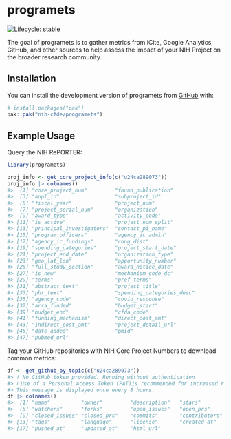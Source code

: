 
<!-- README.md is generated from README.Rmd. Please edit that file -->

# programets

<!-- badges: start -->

[![Lifecycle:
stable](https://img.shields.io/badge/lifecycle-stable-brightgreen.svg)](https://lifecycle.r-lib.org/articles/stages.html#stable)
<!-- badges: end -->

The goal of programets is to gather metrics from iCite, Google
Analytics, GitHub, and other sources to help assess the impact of your
NIH Project on the broader research community.

## Installation

You can install the development version of programets from
[GitHub](https://github.com/) with:

``` r
# install.packages("pak")
pak::pak("nih-cfde/programets")
```

## Example Usage

Query the NIH RePORTER:

``` r
library(programets)

proj_info <- get_core_project_info(c("u24ca289073"))
proj_info |> colnames()
#>  [1] "core_project_num"         "found_publication"       
#>  [3] "appl_id"                  "subproject_id"           
#>  [5] "fiscal_year"              "project_num"             
#>  [7] "project_serial_num"       "organization"            
#>  [9] "award_type"               "activity_code"           
#> [11] "is_active"                "project_num_split"       
#> [13] "principal_investigators"  "contact_pi_name"         
#> [15] "program_officers"         "agency_ic_admin"         
#> [17] "agency_ic_fundings"       "cong_dist"               
#> [19] "spending_categories"      "project_start_date"      
#> [21] "project_end_date"         "organization_type"       
#> [23] "geo_lat_lon"              "opportunity_number"      
#> [25] "full_study_section"       "award_notice_date"       
#> [27] "is_new"                   "mechanism_code_dc"       
#> [29] "terms"                    "pref_terms"              
#> [31] "abstract_text"            "project_title"           
#> [33] "phr_text"                 "spending_categories_desc"
#> [35] "agency_code"              "covid_response"          
#> [37] "arra_funded"              "budget_start"            
#> [39] "budget_end"               "cfda_code"               
#> [41] "funding_mechanism"        "direct_cost_amt"         
#> [43] "indirect_cost_amt"        "project_detail_url"      
#> [45] "date_added"               "pmid"                    
#> [47] "pubmed_url"
```

Tag your GitHub repositories with NIH Core Project Numbers to download
common metrics:

``` r
df <- get_github_by_topic(c("u24ca289073"))
#> ! No GitHub token provided. Running without authentication
#> ℹ Use of a Personal Access Token (PAT)is recommended for increased rate limits. Create a token with: usethis::create_github_token()
#> This message is displayed once every 8 hours.
df |> colnames()
#>  [1] "name"          "owner"         "description"   "stars"        
#>  [5] "watchers"      "forks"         "open_issues"   "open_prs"     
#>  [9] "closed_issues" "closed_prs"    "commits"       "contributors" 
#> [13] "tags"          "language"      "license"       "created_at"   
#> [17] "pushed_at"     "updated_at"    "html_url"
```
